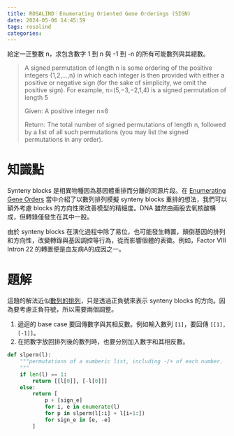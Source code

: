 ```yaml
---
title: ROSALIND｜Enumerating Oriented Gene Orderings (SIGN)
date: 2024-05-06 14:45:59
tags: rosalind 
categories:
---
```


給定一正整數 n，求包含數字 1 到 n 與 -1 到 -n 的所有可能數列與其總數。

> A signed permutation of length n is some ordering of the positive integers {1,2,…,n} in which each integer is then provided with either a positive or negative sign (for the sake of simplicity, we omit the positive sign). For example, π=(5,−3,−2,1,4) is a signed permutation of length 5
> 
> Given: A positive integer n≤6
>
> Return: The total number of signed permutations of length n, followed by a list of all such permutations (you may list the signed permutations in any order).

<!--more-->

# 知識點

Synteny blocks 是相異物種因為基因體重排而分離的同源片段。在 [Enumerating Gene Orders](https://5uperb0y.com/enumerating-gene-orders/) 當中介紹了以數列排列模擬 synteny blocks 重排的想法，我們可以額外考慮 blocks 的方向性來改善模型的精細度。DNA 雖然由兩股去氧核酸構成，但轉錄僅發生在其中一股。

由於 synteny blocks 在演化過程中除了易位，也可能發生轉置，顛倒基因的排列和方向性，改變轉錄與基因調控等行為，從而影響個體的表徵。例如，Factor VIII Intron 22 的轉置便是血友病A的成因之一。

[^lakich1993]:Lakich et al. (1993). Inversions disrupting the factor VIII gene are a common cause of severe haemophilia A. Nature genetics, 5(3), 236-241. 

# 題解
這題的解法近似[數列的排列](https://5uperb0y.com/enumerating-gene-orders/)，只是透過正負號來表示 synteny blocks 的方向。因為要考慮正負符號，所以需要兩個調整。

1. 遞迴的 base case 要回傳數字與其相反數。例如輸入數列 `[1]`，要回傳 `[[1], [-1]]`。
2. 在把數字放回排列後的數列時，也要分別加入數字和其相反數。

```python
def slperm(l):
    """permutations of a numberic list, including -/+ of each number.
    """
    if len(l) == 1:
        return [[l[0]], [-l[0]]]
    else:
        return [
            p + [sign_e]
            for i, e in enumerate(l)
            for p in slperm(l[:i] + l[i+1:])
            for sign_e in [e, -e]
        ]
```

